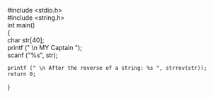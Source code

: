 
#include <stdio.h>  
#include <string.h>  
int main()  
{  
    char str[40];  
    printf (" \n MY Captain  ");  
    scanf ("%s", str);  
      
    
    printf (" \n After the reverse of a string: %s ", strrev(str));  
    return 0;  
}
